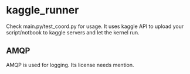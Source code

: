# kaggle_runner

Check main.py/test_coord.py for usage. It uses kaggle API to upload your script/notbook to kaggle servers and let the kernel run.

## AMQP
AMQP is used for logging. Its license needs mention.
